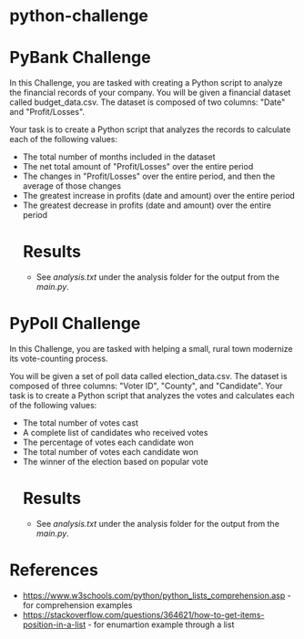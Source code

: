 # python-challenge
# PyBank Challenge
In this Challenge, you are tasked with creating a Python script to analyze the financial records of your company. You will be given a financial dataset called budget_data.csv. The dataset is composed of two columns: "Date" and "Profit/Losses".

Your task is to create a Python script that analyzes the records to calculate each of the following values:

- The total number of months included in the dataset
- The net total amount of "Profit/Losses" over the entire period
- The changes in "Profit/Losses" over the entire period, and then the average of those changes
- The greatest increase in profits (date and amount) over the entire period
- The greatest decrease in profits (date and amount) over the entire period
    # Results
    - See <i>analysis.txt</i> under the analysis folder for the output from the <i>main.py</i>.
# PyPoll Challenge
In this Challenge, you are tasked with helping a small, rural town modernize its vote-counting process.

You will be given a set of poll data called election_data.csv. The dataset is composed of three columns: "Voter ID", "County", and "Candidate". Your task is to create a Python script that analyzes the votes and calculates each of the following values:

- The total number of votes cast
- A complete list of candidates who received votes
- The percentage of votes each candidate won
- The total number of votes each candidate won
- The winner of the election based on popular vote
    # Results
    - See <i>analysis.txt</i> under the analysis folder for the output from the <i>main.py</i>.
# References
- https://www.w3schools.com/python/python_lists_comprehension.asp - for comprehension examples
- https://stackoverflow.com/questions/364621/how-to-get-items-position-in-a-list - for enumartion example through a list